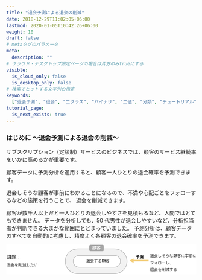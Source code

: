 ```yaml
---
title: "退会予測による退会の削減"
date: 2018-12-29T11:02:05+06:00
lastmod: 2020-01-05T10:42:26+06:00
weight: 10
draft: false
# metaタグのパラメータ
meta:
  description: ""
# クラウド・デスクトップ限定ページの場合は片方のみtrueにする
visible:
  is_cloud_only: false
  is_desktop_only: false
# 検索でヒットする文字列の指定
keywords:
  ["退会予測", "退会", "二クラス", "バイナリ", "二値", "分類", "チュートリアル"]
tutorial_page:
  is_next_exists: true
---
```


### はじめに ～退会予測による退会の削減～

サブスクリプション（定額制）サービスのビジネスでは、顧客のサービス継続率をいかに高めるかが重要です。

顧客データに予測分析を適用すると、顧客一人ひとりの退会確率を予測できます。

退会しそうな顧客が事前にわかることになるので、不満や心配ごとをフォローするなどの施策を行うことで、
退会を削減できます。

顧客が数千人以上だと一人ひとりの退会しやすさを見積もるなど、人間ではとてもできません。
データを分析しても、50 代男性が退会しやすいなど、分析担当者が判断できる大まかな範囲にとどまっていました。
予測分析は、顧客データのすべてを自動的に考慮し、精度よく各顧客の退会確率を予測できます。

![](img/t_slide2.png)
